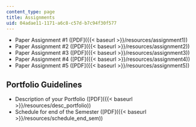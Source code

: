 ```yaml
---
content_type: page
title: Assignments
uid: 04adae11-1171-a6c8-c57d-b7c94f30f577
---
```


*   Paper Assignment #1 ([PDF]({{< baseurl >}}/resources/assignment1))
*   Paper Assignment #2 ([PDF]({{< baseurl >}}/resources/assignment2))
*   Paper Assignment #3 ([PDF]({{< baseurl >}}/resources/assignment3))
*   Paper Assignment #4 ([PDF]({{< baseurl >}}/resources/assignment4))
*   Paper Assignment #5 ([PDF]({{< baseurl >}}/resources/assignment5))

Portfolio Guidelines
--------------------

*   Description of your Portfolio ([PDF]({{< baseurl >}}/resources/desc_portfolio))
*   Schedule for end of the Semester ([PDF]({{< baseurl >}}/resources/schedule_end_sem))